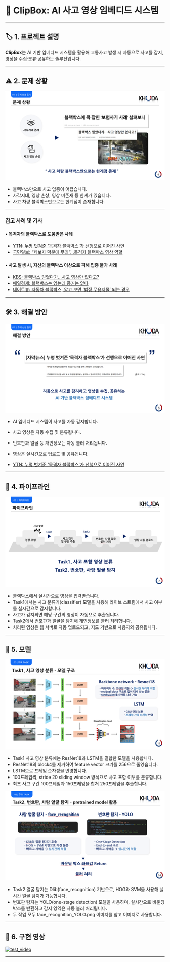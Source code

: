 # 🚗 ClipBox: AI 사고 영상 임베디드 시스템

---
## 🏷️ 1. 프로젝트 설명

**ClipBox**는 AI 기반 임베디드 시스템을 활용해 교통사고 발생 시 자동으로 사고를 감지, 영상을 수집·분류·공유하는 솔루션입니다.


---
## ⚠️ 2. 문제 상황

![문제상황](img/문제상황.png)

- 블랙박스만으로 사고 입증이 어렵습니다.
- 사각지대, 영상 손상, 영상 미존재 등 한계가 있습니다.
- 사고 차량 블랙박스만으로는 한계점이 존재합니다.


---
### 참고 사례 및 기사

#### • 목격자의 블랙박스로 도움받은 사례
- [YTN: 누명 벗겨준 '목격자 블랙박스'가 선행으로 이어진 사연](https://www.ytn.co.kr/_ln/0103_201808110233122382)
- [국민일보: “제보자 덕분에 무죄”…목격자 블랙박스 영상 역할](https://www.kmib.co.kr/article/view.asp?arcid=0020263335)

#### • 사고 발생 시, 자신의 블랙박스 이상으로 피해 입증 불가 사례
- [KBS: 블랙박스 믿었다가…사고 영상만 없다고?](https://news.kbs.co.kr/news/pc/view/view.do?ncd=3422359)
- [매일경제: 블랙박스는 있는데 증거는 없다](https://www.mk.co.kr/economy/view.php?sc=50000001&year=2015&no=154937)
- [네이트뷰: 자동차 블랙박스, 알고 보면 ‘법정 무용지물’ 되는 경우](https://view.nate.com/auto/view/303338/)



---
## 🛠️ 3. 해결 방안

![해결방안](img/해결방안.png)

- AI 임베디드 시스템이 사고를 자동 감지합니다.
- 사고 영상은 자동 수집 및 분류됩니다.
- 번호판과 얼굴 등 개인정보는 자동 블러 처리됩니다.
- 영상은 실시간으로 업로드 및 공유됩니다.

- [YTN: 누명 벗겨준 '목격자 블랙박스'가 선행으로 이어진 사연](https://www.ytn.co.kr/_ln/0103_201808110233122382)



---
## 🔄 4. 파이프라인

![파이프라인](img/파이프라인.png)

- 블랙박스에서 실시간으로 영상을 입력받습니다.
- Task1에서는 사고 분류기(classifier) 모델을 사용해 라이브 스트림에서 사고 여부를 실시간으로 감지합니다.
- 사고가 감지되면 해당 구간의 영상이 자동으로 추출됩니다.
- Task2에서 번호판과 얼굴을 탐지해 개인정보를 블러 처리합니다.
- 처리된 영상은 웹 서버로 자동 업로드되고, 지도 기반으로 사용자와 공유됩니다.



---
## 🤖 5. 모델

![ResNet18](img/ResNet18.png)

- Task1 사고 영상 분류에는 ResNet18과 LSTM을 결합한 모델을 사용합니다.
- ResNet18의 block4를 제거하여 feature vector 크기를 256으로 줄였습니다.
- LSTM으로 프레임 순차성을 반영합니다.
- 100프레임씩, stride 20 sliding window 방식으로 사고 포함 여부를 분류합니다.
- 최초 사고 구간 100프레임과 150프레임을 합쳐 250프레임을 추출합니다.


![face_recognition_YOLO](img/face_recognition_YOLO.png)

- Task2 얼굴 탐지는 Dlib(face_recognition) 기반으로, HOG와 SVM을 사용해 실시간 얼굴 탐지가 가능합니다.
- 번호판 탐지는 YOLO(one-stage detection) 모델을 사용하며, 실시간으로 바운딩 박스를 반환하고 감지 영역은 자동 블러 처리됩니다.
- 두 작업 모두 face_recognition_YOLO.png 이미지를 참고 이미지로 사용합니다.



---

## 🎥 6. 구현 영상

[![test_video](img/test_video.gif)](https://github.com/user-attachments/assets/3255a950-1477-4bbc-9b1c-cc579bbbb416)

---
